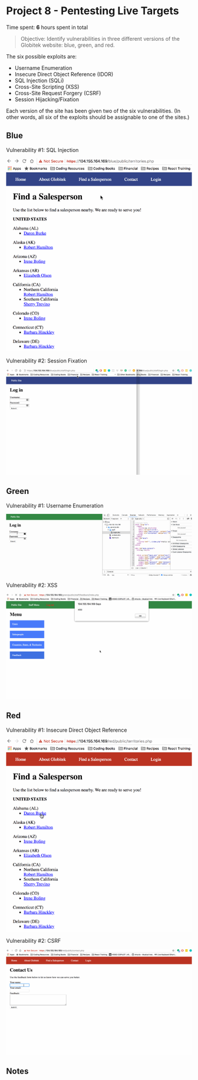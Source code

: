 # Project 8 - Pentesting Live Targets

Time spent: **6** hours spent in total

> Objective: Identify vulnerabilities in three different versions of the Globitek website: blue, green, and red.

The six possible exploits are:

* Username Enumeration
* Insecure Direct Object Reference (IDOR)
* SQL Injection (SQLi)
* Cross-Site Scripting (XSS)
* Cross-Site Request Forgery (CSRF)
* Session Hijacking/Fixation

Each version of the site has been given two of the six vulnerabilities. (In other words, all six of the exploits should be assignable to one of the sites.)

## Blue

Vulnerability #1: SQL Injection

![](https://raw.githubusercontent.com/Holocraft/Cyber-Security-Week-8/master/SQLI.gif)

Vulnerability #2: Session Fixation

![](https://raw.githubusercontent.com/Holocraft/Cyber-Security-Week-8/master/SessionBlue.gif)

## Green

Vulnerability #1: Username Enumeration

![](https://raw.githubusercontent.com/Holocraft/Cyber-Security-Week-8/master/EnumerationGreen.gif)

Vulnerability #2: XSS

![](https://raw.githubusercontent.com/Holocraft/Cyber-Security-Week-8/master/XSSGreen.gif)

## Red

Vulnerability #1: Insecure Direct Object Reference

![](https://raw.githubusercontent.com/Holocraft/Cyber-Security-Week-8/master/IDOR.gif)

Vulnerability #2: CSRF

![](https://raw.githubusercontent.com/Holocraft/Cyber-Security-Week-8/master/CSRFRed.gif)

## Notes
